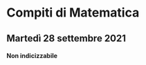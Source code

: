 # Compiti di Matematica

## Martedì 28 settembre 2021

#### Non indicizzabile

<!--stackedit_data:
eyJoaXN0b3J5IjpbLTE3OTY5MTgyMzZdfQ==
-->
